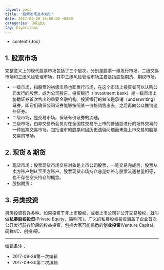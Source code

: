 ```yaml
---
layout: post
title: "股票市场基本知识"
date: 2017-09-29 18:00:00 +0800 
categories: 诗和远方
tag: Algorithms
---
```

* content
{:toc}


<!-- more -->
## 1. 股票市场
完整意义上的现代股票市场包括了三个层次，分别是股票一级发行市场、二级交易市场和三级风险管理市场，其中三级风险管理市场主要是指股指期货、期权市场。
+ 一级市场，指股票的初级市场也即发行市场，在这个市场上投资者可以认购公司发行的股票，成为公司股东。投资银行（investment bank）是一级市场上协助证券首次售出的重要金融机构。投资银行的做法是承销（underwriting）证券，即它们确保公司证券能够按照某一价格销售出去，之后再向公众推销这些证券。
+ 二级市场，是交易市场。保证有价证券的流通。
+ 三级市场，由非交易所会员对在全国性交易所上市的普通股进行的场外交易的一种股票交易市场。包括退市的股票和因历史遗留问题而未能上市交易的股票交易的市场。

## 2. 现货 & 期货
+ 现货市场：股票现货市场交易对象是上市公司股票，一笔交易完成后，股票从卖方账户划转至买方账户。股票现货市场持仓总量始终与股票流通总量相等，也不存在空头持仓的概念。
+ 股指期货：

## 3. 另类投资
另类投资有许多种。如果投资于非上市股权，或者上市公司非公开交易股权，就叫做**私募股权投资**(Private Equity，简称PE)。广义的私募股权投资涵盖了企业首次公开发行前各阶段的权益投资，包括大家可能熟悉的**创业投资**(Venture Capital，简称VC、创投)等。


---

编辑备注：

+ 2017-09-28第一次编辑
+ 2017-09-30第二次编辑
